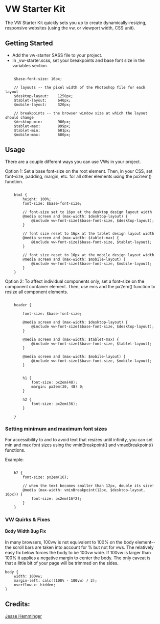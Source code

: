 # VW Starter Kit

The VW Starter Kit quickly sets you up to create dynamically-resizing, responsive websites (using the vw, or viewport width, CSS unit).

## Getting Started

* Add the vw-starter SASS file to your project.
* In _vw-starter.scss, set your breakpoints and base font size in the variables section.

````

	$base-font-size: 16px;

	// layouts -- the pixel width of the Photoshop file for each layout
	$desktop-layout: 	1250px;
	$tablet-layout: 	640px;
	$mobile-layout: 	320px;

	// breakpoints -- the browser window size at which the layout should change
	$desktop-min: 		900px;
	$tablet-max: 		899px;
	$tablet-min: 		601px;
	$mobile-max: 		600px;

````

## Usage

There are a couple different ways you can use VWs in your project.

Option 1: Set a base font-size on the root <html> element. Then, in your CSS, set font-size, padding, margin, etc. for all other elements using the px2rem() function.

````

	html {
	    height: 100%;
	    font-size: $base-font-size;

		// font-size set to 16px at the desktop design layout width
	    @media screen and (max-width: $desktop-layout) {
	        @include vw-font-size($base-font-size, $desktop-layout);
	    }

		// font size reset to 16px at the tablet design layout width
	    @media screen and (max-width: $tablet-max) {
	        @include vw-font-size($base-font-size, $tablet-layout);
	    }

		// font size reset to 16px at the mobile design layout width
	    @media screen and (max-width: $mobile-layout) {
	        @include vw-font-size($base-font-size, $mobile-layout);
	    }
	}

````

Option 2: To affect individual components only, set a font-size on the component container element. Then, use ems and the px2em() function to resize all component elements.

````

	header {

		font-size: $base-font-size;

	    @media screen and (max-width: $desktop-layout) {
	        @include vw-font-size($base-font-size, $desktop-layout);
	    }

	    @media screen and (max-width: $tablet-max) {
	        @include vw-font-size($base-font-size, $tablet-layout);
	    }

	    @media screen and (max-width: $mobile-layout) {
	        @include vw-font-size($base-font-size, $mobile-layout);
	    }


	    h1 {
			font-size: px2em(48);
			margin: px2em(30, 48) 0;
		}

		h2 {
			font-size: px2em(36);
		}

    }

````

### Setting minimum and maximum font sizes

For accessibility to and to avoid text that resizes until infinity, you can set min and max font sizes using the vminBreakpoint() and vmaxBreakpoint() functions.

Example:

````

	h2 {
		font-size: px2em(16);

		// when the text becomes smaller than 12px, double its size!
		@media (max-width: vminBreakpoint(12px, $desktop-layout, 16px)) {
			font-size: px2em(16*2);
		}
	}

````

### VW Quirks & Fixes

#### Body Width Bug Fix

In many browsers, 100vw is not equivalent to 100% on the body element--the scroll bars are taken into account for % but not for vws. The relatively easy fix below forces the body to be 100vw wide. If 100vw is larger than 100% it applies a negative margin to center the body. The only caveat is that a little bit of your page will be trimmed on the sides.

````
body {
	width: 100vw;
	margin-left: calc((100% - 100vw) / 2);
	overflow-x: hidden;
}
````

## Credits: 
[Jesse Hemminger](https://github.com/hemminger8/vw-starter-kit)
